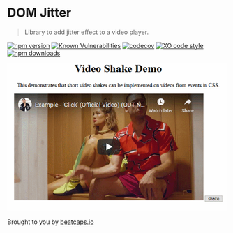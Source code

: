 # DOM Jitter

> Library to add jitter effect to a video player.

[![npm version](https://badgen.net/npm/v/dom-jitter)](https://www.npmjs.com/package/dom-jitter)
[![Known Vulnerabilities](https://snyk.io/test/github/goatandsheep/video-shake/badge.svg)](https://snyk.io/test/github/goatandsheep/video-shake)
[![codecov](https://badgen.net/codecov/c/github/goatandsheep/video-shake)](https://codecov.io/gh/goatandsheep/video-shake)
[![XO code style](https://badgen.net/badge/code%20style/XO/cyan)](https://github.com/xojs/xo)
[![npm downloads](https://img.shields.io/npm/dt/dom-jitter.svg?style=flat-square)](https://www.npmjs.com/package/dom-jitter)


![video-shake](./docs/video-shake.gif)

Brought to you by [beatcaps.io](https://www.beatcaps.io)